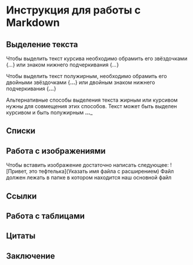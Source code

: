 # Инструкция для работы с Markdown

## Выделение текста

Чтобы выделить текст курсива необходимо обрамить его звёздочками {*...*} или знаком нижнего подчеркивания {_..._}

Чтобы выделить текст полужирным, необходимо обрамить его двойными звёздочками {**...**} или двойным знаком нижнего подчеркивания {__...__}

Альтернативные способы выделения текста жирным или курсивом нужны для совмещения этих способов. Текст может быть выделен курсивом и быть полужирным **...**_

## Списки

## Работа с изображениями

Чтобы вставить изображение достаточно написать следующее:
![Привет, это тефтелька](Указать имя файла с расширением) Файл должен лежать в папке в котором находится наш основной файл

## Ссылки

## Работа с таблицами

## Цитаты

## Заключение 